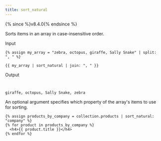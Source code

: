 ```yaml
---
title: sort_natural
---
```


{% since %}v8.4.0{% endsince %}

Sorts items in an array in case-insensitive order.

Input
```liquid
{% assign my_array = "zebra, octopus, giraffe, Sally Snake" | split: ", " %}

{{ my_array | sort_natural | join: ", " }}
```

Output
```text


giraffe, octopus, Sally Snake, zebra
```

An optional argument specifies which property of the array's items to use for sorting.

```liquid
{% assign products_by_company = collection.products | sort_natural: "company" %}
{% for product in products_by_company %}
  <h4>{{ product.title }}</h4>
{% endfor %}
```
